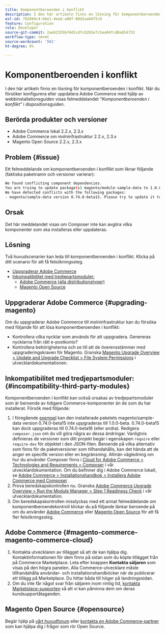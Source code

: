 ```yaml
---
title: Komponentberoenden i konflikt
description: I den här artikeln finns en lösning för komponentberoenden i konflikt. När du försöker installera eller uppdatera Adobe Commerce med hjälp av webbinstallationsguiden visas felmeddelandet *"Komponentberoenden i konflikt"* Composer.
exl-id: 782049c4-b6e1-4ead-a00f-80d2aa8475c9
feature: Configuration
role: Developer
source-git-commit: 2aeb2355b74d1cdfc62b5e7c5aa04fcd0a654733
workflow-type: tm+mt
source-wordcount: '561'
ht-degree: 0%

---
```


# Komponentberoenden i konflikt

I den här artikeln finns en lösning för komponentberoenden i konflikt. När du försöker konfigurera eller uppdatera Adobe Commerce med hjälp av webbinstallationsguiden visas felmeddelandet *&quot;Komponentberoenden i konflikt&quot;* i dispositionsguiden.

## Berörda produkter och versioner

* Adobe Commerce lokal 2.2.x, 2.3.x
* Adobe Commerce om molninfrastruktur 2.2.x, 2.3.x
* Magento Open Source 2.2.x, 2.3.x


## Problem {#issue}

Ett felmeddelande om komponentberoenden i konflikt som liknar följande (faktiska paketnamn och versioner varierar):

```bash
We found conflicting component dependencies.
You are trying to update package(s) magento/module-sample-data to 1.0.0-beta
We have detected conflicts with the following packages:
- magento/sample-data version 0.74.0-beta15. Please try to update it to one of the following package versions: 0.74.0-beta16, 0.74.0-beta14, 0.74.0-beta13, 0.74.0-beta12, 0.74.0-beta11, 0.74.0-beta10, 0.74.0-beta9, 0.74.0-beta8, 0.74.0-beta7
```

## Orsak

Det här meddelandet visas om Composer inte kan avgöra vilka komponenter som ska installeras eller uppdateras.

## Lösning

Två huvudscenarier kan leda till komponentberoenden i konflikt. Klicka på ditt scenario för att få felsökningssteg.

* [Uppgraderar Adobe Commerce](#upgrading-magento)
* [Inkompatibilitet med tredjepartsmoduler:](#incompatibility-third-party-modules)
   * [Adobe Commerce (alla distributionstyper)](#magento-commerce-magento-commerce-cloud)
   * [Magento Open Source](#opensource)

## Uppgraderar Adobe Commerce {#upgrading-magento}

Om du uppgraderar Adobe Commerce till molninfrastruktur kan du försöka med följande för att lösa komponentberoenden i konflikt:

* Kontrollera vilka nycklar som används för att uppgradera. Genereras nycklarna från rätt e-postkonto?
* Kontrollera behörigheterna och se till att de överensstämmer med uppgraderingskraven för Magento. Granska [Magento Upgrade Overview > Update and Upgrade Checklist > File System Permissions](https://experienceleague.adobe.com/en/docs/commerce-operations/upgrade-guide/prepare/prerequisites#verify-file-system-permissions) i utvecklardokumentationen.

## Inkompatibilitet med tredjepartsmoduler: {#incompatibility-third-party-modules}

Komponentberoenden i konflikt kan också orsakas av tredjepartsmoduler som är beroende av tidigare Commerce-komponenter än de som du har installerat. Försök med följande:

1. I föregående [exempel](#issue) kan den installerade paketets magento/sample-data version 0.74.0-beta15 inte uppgraderas till 1.0.0-beta. 0.74.0-beta15 kan dock uppgraderas till 0.74.0-beta16 (eller andra). Redigera `composer.json` om du vill göra några av dessa ändringar. Vanligtvis definieras de versioner som ditt projekt begär i egenskapen `require` eller `require-dev` för objektet i den JSON-filen. Beroende på vilka alternativ som finns för de paketversioner som tillhandahålls, kan det hända att de anger en specifik version eller en begränsning. Allmän vägledning om hur du använder Composer finns i [Cloud for Adobe Commerce > Technologies and Requirements > Composer](https://experienceleague.adobe.com/en/docs/commerce-cloud-service/user-guide/develop/overview#files) i vår utvecklardokumentation. Om du befinner dig i Adobe Commerce lokalt, se [Adobe Commerce > Installationshandbok > Installera Adobe Commerce med Composer](https://experienceleague.adobe.com/en/docs/commerce-operations/installation-guide/composer) .
1. Prova beredskapskontrollen nu. Granska [Adobe Commerce Upgrade Overview > Run the Module Manager > Step 1 Readiness Check](https://experienceleague.adobe.com/en/docs/commerce-operations/upgrade-guide/overview) i vår utvecklardokumentation.
1. Om beredskapskontrollen misslyckas med ett annat felmeddelande om komponentberoendekontroll klickar du på följande länkar beroende på om du använder [Adobe Commerce](#magento-commerce-magento-commerce-cloud) eller [Magento Open Source](#opensource) för att få fler felsökningssteg.

## Adobe Commerce {#magento-commerce-magento-commerce-cloud}

1. Kontakta utvecklaren av tillägget så att de kan hjälpa dig. Kontaktinformationen för dem finns på sidan som du köpte tillägget från på Commerce Marketplace. Leta efter knappen **Kontakta säljaren** som visas på den högra panelen. Alla Commerce-utvecklare måste tillhandahålla användar- och installationshandböcker när de publicerar ett tillägg på Marketplace. Du hittar båda till höger på landningssidan.
1. Om du inte får något svar från säljaren inom rimlig tid, [kontakta Marketplace-supporten](mailto:commercemarketplacesupport@adobe.com) så att vi kan påminna dem om deras kundsupportåtaganden.

## Magento Open Source {#opensource}

Begär hjälp på [vårt huvudforum](https://community.magento.com/) eller [kontakta en Adobe Commerce-partner](https://magento.com/find-a-partner) som kan hjälpa dig i frågor som rör Open Source.
